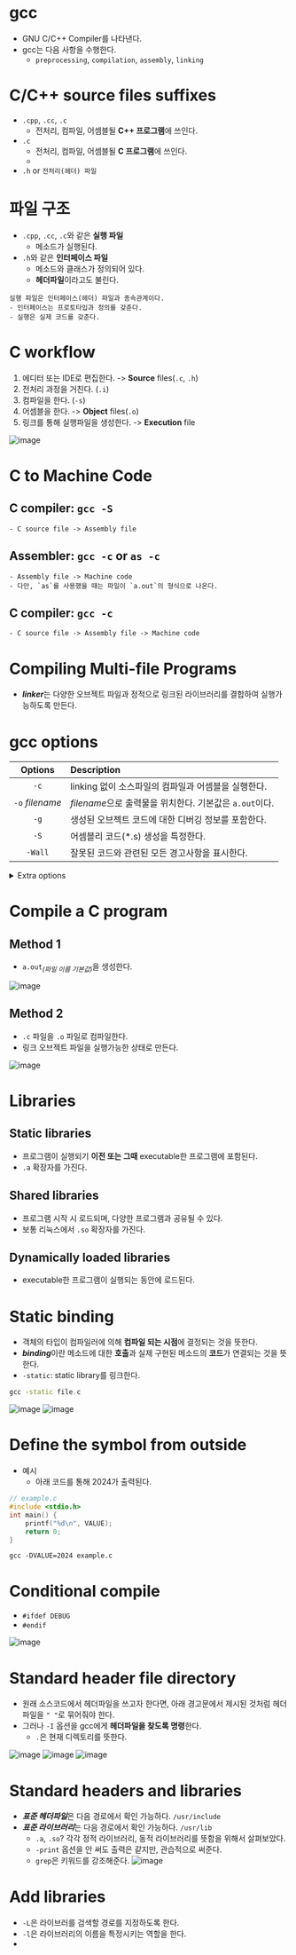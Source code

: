 # gcc
- GNU C/C++ Compiler를 나타낸다.
- gcc는 다음 사항을 수행한다.
    - `preprocessing`, `compilation`, `assembly`, `linking`

# C/C++ source files **suffix**es
- `.cpp`, `.cc`, `.c`
    - 전처리, 컴파일, 어셈블될 **C++ 프로그램**에 쓰인다.
- `.c`
    - 전처리, 컴파일, 어셈블될 **C 프로그램**에 쓰인다.
    - 
- `.h` or `전처리(헤더) 파일`

# 파일 구조
- `.cpp`, `.cc`, `.c`와 같은 **실행 파일**
    - 메소드가 실행된다.
- `.h`와 같은 **인터페이스 파일**
    - 메소드와 클래스가 정의되어 있다.
    - **헤더파일**이라고도 불린다.
```plaintext
실행 파일은 인터페이스(헤더) 파일과 종속관계이다.
- 인터페이스는 프로토타입과 정의를 갖춘다.
- 실행은 실제 코드를 갖춘다.
```

# C workflow
1. 에디터 또는 IDE로 편집한다. -> **Source** files(`.c`, `.h`)
2. 전처리 과정을 거친다. (`.i`)
2. 컴파일을 한다. (`-s`)
3. 어셈블을 한다. -> **Object** files(`.o`)
3. 링크를 통해 실행파일을 생성한다. -> **Execution** file

![image](https://github.com/redzzzi/UnixSystem24Spring/assets/127263392/c2e04076-d216-4f51-93b1-f8c0349ff779)

# C to Machine Code
## C compiler: `gcc -S`
    - C source file -> Assembly file
## Assembler: `gcc -c` or `as -c`
    - Assembly file -> Machine code
    - 다만, `as`를 사용했을 때는 파일이 `a.out`의 형식으로 나온다.
## C compiler: `gcc -c`
    - C source file -> Assembly file -> Machine code

# Compiling Multi-file Programs
- ***linker***는 다양한 오브젝트 파일과 정적으로 링크된 라이브러리를 결합하여 실행가능하도록 만든다.

# gcc options
| Options | Description |
| :---: | :--- |
| `-c` | linking 없이 소스파일의 컴파일과 어셈블을 실행한다. |
| `-o` *filename* | *filename*으로 출력물을 위치한다. 기본값은 `a.out`이다. |
| `-g` | 생성된 오브젝트 코드에 대한 디버깅 정보를 포함한다. |
| `-S` | 어셈블리 코드(*.s) 생성을 특정한다. |
| `-Wall` | 잘못된 코드와 관련된 모든 경고사항을 표시한다. |

<details><summary>Extra options</summary>
<div markdown="1">

![image](https://github.com/redzzzi/UnixSystem24Spring/assets/127263392/78ff6e70-4823-4520-8291-4f6779e1da97)

</details>

# Compile a C program
## Method 1
- `a.out`<sub><i>(파일 이름 기본값)</i></sub>을 생성한다.

![image](https://github.com/redzzzi/UnixSystem24Spring/assets/127263392/ca4c8b4d-0dd1-4b1a-9d4a-9ac8221dbdd1)
## Method 2
- `.c` 파일을 `.o` 파일로 컴파일한다.
- 링크 오브젝트 파일을 실행가능한 상태로 만든다.

![image](https://github.com/redzzzi/UnixSystem24Spring/assets/127263392/cd713d0c-c9e8-4abd-a565-503ae4e4d8c9)

# Libraries
## Static libraries
- 프로그램이 실행되기 **이전 또는 그때** executable한 프로그램에 포함된다.
- `.a` 확장자를 가진다.
## Shared libraries
- 프로그램 시작 시 로드되며, 다양한 프로그램과 공유될 수 있다.
- 보통 리눅스에서 `.so` 확장자를 가진다.
## Dynamically loaded libraries
- executable한 프로그램이 실행되는 동안에 로드된다.

# Static binding
- 객체의 타입이 컴파일러에 의해 **컴파일 되는 시점**에 결정되는 것을 뜻한다.
- ***binding***이란 메소드에 대한 **호출**과 실제 구현된 메소드의 **코드**가 연결되는 것을 뜻한다.
- `-static`: static library를 링크한다.
```cpp
gcc -static file.c
```

![image](https://github.com/redzzzi/UnixSystem24Spring/assets/127263392/c633211d-9a91-40cc-9d16-9b70b9b58f05)
![image](https://github.com/redzzzi/UnixSystem24Spring/assets/127263392/85eab98e-c886-4eec-8e52-bf134f913922)

# Define the **symbol** from outside
- 예시
    - 아래 코드를 통해 2024가 출력된다.
```c
// example.c
#include <stdio.h>
int main() {
    printf("%d\n", VALUE);
    return 0;
}
```
```shell
gcc -DVALUE=2024 example.c
```

# Conditional compile
- `#ifdef DEBUG`
- `#endif`

![image](https://github.com/redzzzi/UnixSystem24Spring/assets/127263392/177747ba-60d1-439a-817e-5c5a8a0acc07)

# Standard header file directory
- 원래 소스코드에서 헤더파일을 쓰고자 한다면, 아래 경고문에서 제시된 것처럼 헤더파일을 `" "`로 묶어줘야 한다.
- 그러나 `-I` 옵션을 gcc에게 **헤더파일을 찾도록 명령**한다.
    - `.`은 현재 디렉토리를 뜻한다.

![image](https://github.com/redzzzi/UnixSystem24Spring/assets/127263392/54d38d05-0b5d-46fb-b1b1-5e3c4c2c32c0)
![image](https://github.com/redzzzi/UnixSystem24Spring/assets/127263392/68230938-bacb-4bd3-8957-f61ea178847d)
![image](https://github.com/redzzzi/UnixSystem24Spring/assets/127263392/108fdb81-09de-447d-a8ed-ed631f10a2dc)

# Standard headers and libraries
- ***표준 헤더파일***은 다음 경로에서 확인 가능하다. `/usr/include`
- ***표준 라이브러리***는 다음 경로에서 확인 가능하다. `/usr/lib`
    - `.a`, `.so`? 각각 정적 라이브러리, 동적 라이브러리를 뜻함을 위해서 살펴보았다.
    - `-print` 옵션을 안 써도 출력은 같지만, 관습적으로 써준다.
    - `grep`은 키워드를 강조해준다.
![image](https://github.com/redzzzi/UnixSystem24Spring/assets/127263392/74b8467a-c6d6-4eeb-b55b-d55aad0a3e4d)

# Add libraries
- `-L`은 라이브러를 검색할 경로를 지정하도록 한다.
- `-l`은 라이브러리의 이름을 특정시키는 역할을 한다.
- 
